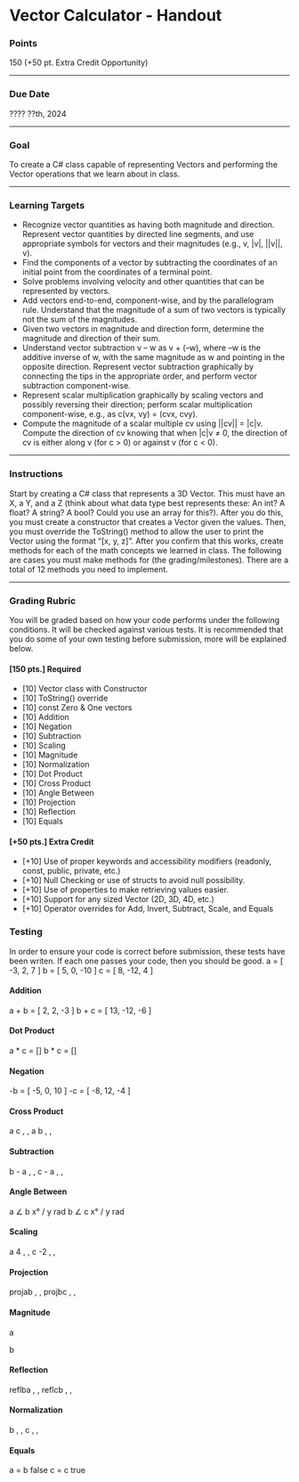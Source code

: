 # Vector Calculator - Handout

### Points
150 (+50 pt. Extra Credit Opportunity)

---

### Due Date
???? ??th, 2024

---

### Goal
To create a C# class capable of representing Vectors and performing the Vector operations that we learn about in class.

---

### Learning Targets
- Recognize vector quantities as having both magnitude and direction. Represent vector quantities by directed line segments, and use appropriate symbols for vectors and their magnitudes (e.g., v, |v|, ||v||, v).
- Find the components of a vector by subtracting the coordinates of an initial point from the coordinates of a terminal point.
- Solve problems involving velocity and other quantities that can be represented by vectors.
- Add vectors end-to-end, component-wise, and by the parallelogram rule. Understand that the magnitude of a sum of two vectors is typically not the sum of the magnitudes.
- Given two vectors in magnitude and direction form, determine the magnitude and direction of their sum.
- Understand vector subtraction v – w as v + (–w), where –w is the additive inverse of w, with the same magnitude as w and pointing in the opposite direction. Represent vector subtraction graphically by connecting the tips in the appropriate order, and perform vector subtraction component-wise.
- Represent scalar multiplication graphically by scaling vectors and possibly reversing their direction; perform scalar multiplication component-wise, e.g., as c(vx, vy) = (cvx, cvy).
- Compute the magnitude of a scalar multiple cv using ||cv|| = |c|v. Compute the direction of cv knowing that when |c|v ≠ 0, the direction of cv is either along v (for c > 0) or against v (for c < 0).

---

### Instructions
Start by creating a C# class that represents a 3D Vector. This must have an X, a Y, and a Z (think about what data type best represents these: An int? A float? A string? A bool? Could you use an array for this?). After you do this, you must create a constructor that creates a Vector given the values. Then, you must override the ToString() method to allow the user to print the Vector using the format “[x, y, z]”. After you confirm that this works, create methods for each of the math concepts we learned in class. The following are cases you must make methods for (the grading/milestones). There are a total of 12 methods you need to implement.

---

### Grading Rubric
You will be graded based on how your code performs under the following conditions. It will be checked against various tests. It is recommended that you do some of your own testing before submission, more will be explained below.

#### [150 pts.] Required
- [10] Vector class with Constructor
- [10] ToString() override
- [10] const Zero & One vectors
- [10] Addition
- [10] Negation
- [10] Subtraction
- [10] Scaling
- [10] Magnitude
- [10] Normalization
- [10] Dot Product
- [10] Cross Product
- [10] Angle Between
- [10] Projection
- [10] Reflection
- [10] Equals

#### [+50 pts.] Extra Credit
- [+10] Use of proper keywords and accessibility modifiers (readonly, const, public, private, etc.)
- [+10] Null Checking or use of structs to avoid null possibility.
- [+10] Use of properties to make retrieving values easier.
- [+10] Support for any sized Vector (2D, 3D, 4D, etc.)
- [+10] Operator overrides for Add, Invert, Subtract, Scale, and Equals

### Testing
In order to ensure your code is correct before submission, these tests have been writen. If each one passes your code, then you should be good.
a = [ -3, 2, 7 ]
b = [ 5, 0, -10 ]
c = [ 8, -12, 4 ]

#### Addition
a + b = [ 2, 2, -3 ]
b + c = [ 13, -12, -6 ]

#### Dot Product
a * c = []
b * c = []

#### Negation
-b = [ -5, 0, 10 ]
-c = [ -8, 12, -4 ]

#### Cross Product
a  c
, , 
a  b
, , 

#### Subtraction
b - a
, , 
c - a
, , 

#### Angle Between
a ∠ b
x°   /   y rad
b ∠ c
x°   /   y rad

#### Scaling
a  4
, , 
c  -2
, , 

#### Projection
projab
, ,
projbc
, ,

#### Magnitude
a

b

#### Reflection
reflba
, ,
reflcb
, ,

#### Normalization
b
, , 
c
, , 

#### Equals
a = b
false
c = c
true
